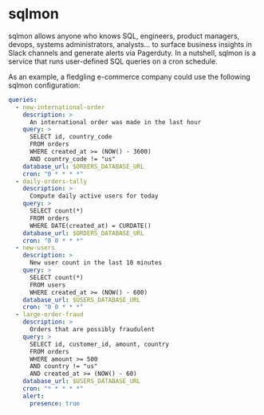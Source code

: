 # sqlmon
sqlmon allows anyone who knows SQL, engineers, product managers, devops, systems administrators, analysts... to surface business insights in Slack channels and generate alerts via Pagerduty. In a nutshell, sqlmon is a service that runs user-defined SQL queries on a cron schedule.

As an example, a fledgling e-commerce company could use the following sqlmon configuration:

```yaml
queries:
  - new-international-order
    description: >
      An international order was made in the last hour
    query: >
      SELECT id, country_code
      FROM orders
      WHERE created_at >= (NOW() - 3600)
      AND country_code != "us"
    database_url: $ORDERS_DATABASE_URL
    cron: "0 * * * *"
  - daily-orders-tally
    description: >
      Compute daily active users for today
    query: >
      SELECT count(*)
      FROM orders
      WHERE DATE(created_at) = CURDATE()
    database_url: $ORDERS_DATABASE_URL
    cron: "0 0 * * *"
  - new-users
    description: >
      New user count in the last 10 minutes
    query: >
      SELECT count(*)
      FROM users
      WHERE created_at >= (NOW() - 600)
    database_url: $USERS_DATABASE_URL
    cron: "0 0 * * *"
  - large-order-fraud
    description: > 
      Orders that are possibly fraudulent
    query: >
      SELECT id, customer_id, amount, country
      FROM orders
      WHERE amount >= 500
      AND country != "us"
      AND created_at >= (NOW() - 60)
    database_url: $USERS_DATABASE_URL
    cron: "* * * * *"
    alert: 
      presence: true
```

